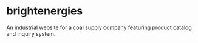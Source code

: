 # brightenergies
An industrial website for a coal supply company featuring product catalog and inquiry system.

